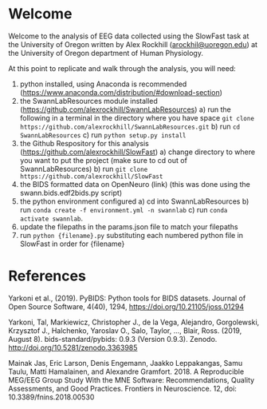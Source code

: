# Welcome
Welcome to the analysis of EEG data collected using the SlowFast task at the University of Oregon written by Alex Rockhill (arockhil@uoregon.edu) at the University of Oregon department of Human Physiology.

At this point to replicate and walk through the analysis, you will need:
1) python installed, using Anaconda is recommended (https://www.anaconda.com/distribution/#download-section)
2) the SwannLabResources module installed (https://github.com/alexrockhill/SwannLabResources)
   a) run the following in a terminal in the directory where you have space `git clone https://github.com/alexrockhill/SwannLabResources.git`
   b) run `cd SwannLabResources`
   c) run `python setup.py install`
3) the Github Respository for this analysis (https://github.com/alexrockhill/SlowFast)
   a) change directory to where you want to put the project (make sure to cd out of SwannLabResources)
   b) run `git clone https://github.com/alexrockhill/SlowFast`
4) the BIDS formatted data on OpenNeuro (link) (this was done using the swann.bids.edf2bids.py script) 
5) the python environment configured
   a) cd into SwannLabResources
   b) run `conda create -f environment.yml -n swannlab`
   c) run `conda activate swannlab`.
6) update the filepaths in the params.json file to match your filepaths
7) run `python {filename}.py` substituting each numbered python file in SlowFast in order for {filename}

# References
Yarkoni et al., (2019). PyBIDS: Python tools for BIDS datasets. Journal of Open Source Software, 4(40), 1294, https://doi.org/10.21105/joss.01294

Yarkoni, Tal, Markiewicz, Christopher J., de la Vega, Alejandro, Gorgolewski, Krzysztof J., Halchenko, Yaroslav O., Salo, Taylor, ...,  Blair, Ross. (2019, August 8). bids-standard/pybids: 0.9.3 (Version 0.9.3). Zenodo. http://doi.org/10.5281/zenodo.3363985

Mainak Jas, Eric Larson, Denis Engemann, Jaakko Leppakangas, Samu Taulu, Matti Hamalainen, and Alexandre Gramfort. 2018. A Reproducible MEG/EEG Group Study With the MNE Software: Recommendations, Quality Assessments, and Good Practices. Frontiers in Neuroscience. 12, doi: 10.3389/fnins.2018.00530
